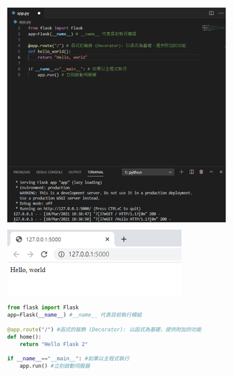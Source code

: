 ![伺服網頁程式設計](https://github.com/ChengHan16/Cs4high_4080E036/blob/master/image/1.%E4%BC%BA%E6%9C%8D%E7%B6%B2%E9%A0%81%E7%A8%8B%E5%BC%8F%E8%A8%AD%E8%A8%88.PNG)

![伺服網頁程式設計-結果.](https://github.com/ChengHan16/Cs4high_4080E036/blob/master/image/1.%E4%BC%BA%E6%9C%8D%E7%B6%B2%E9%A0%81%E7%A8%8B%E5%BC%8F%E8%A8%AD%E8%A8%88-%E7%B5%90%E6%9E%9C.PNG)
```python
from flask import Flask
app=Flask(__name__) #__name__ 代表目前執行模組

@app.route("/") #函式的裝飾 (Decorator): 以函式為基礎，提供附加的功能
def home():
    return "Hello Flask 2" 

if __name__=="__main__": #如果以主程式執行
    app.run() #立刻啟動伺服器
```
